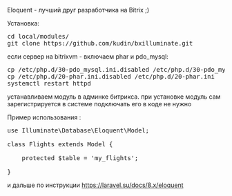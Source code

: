Eloquent - лучший друг разработчика на Bitrix ;)

<p>Установка:</p>
<pre>cd local/modules/ 
git clone https://github.com/kudin/bxilluminate.git</pre>
 
<p>если сервер на bitrixvm - включаем phar и pdo_mysql:</p>
<pre>
cp /etc/php.d/30-pdo_mysql.ini.disabled /etc/php.d/30-pdo_mysql.ini
cp /etc/php.d/20-phar.ini.disabled /etc/php.d/20-phar.ini
systemctl restart httpd</pre>


устанавливаем модуль в админке битрикса. при установке модуль сам зарегистрируется в системе 
подключать его в коде не нужно


<p>Пример использования :</p>

<pre>use Illuminate\Database\Eloquent\Model;
 
class Flights extends Model {
 
    protected $table = 'my_flights';
 
}</pre>

и дальше по инструкции https://laravel.su/docs/8.x/eloquent</pre>
